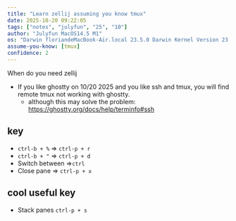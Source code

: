 ```yaml
---
title: "Learn zellij assuming you know tmux"
date: 2025-10-20 09:22:05
tags: ["notes", "julyfun", "25", "10"]
author: "Julyfun MacOS14.5 M1"
os: "Darwin floriandeMacBook-Air.local 23.5.0 Darwin Kernel Version 23.5.0: Wed May  1 20:16:51 PDT 2024; root:xnu-10063.121.3~5/RELEASE_ARM64_T8103 arm64"
assume-you-know: [tmux]
confidence: 2
---
```


When do you need zellij
- If you like ghostty on 10/20 2025 and you like ssh and tmux, you will find remote tmux not working with ghostty.
    - although this may solve the problem: https://ghostty.org/docs/help/terminfo#ssh

## key
- `ctrl-b + %` => `ctrl-p + r`
- `ctrl-b + "` => `ctrl-p + d`
- Switch between =>`ctrl`
- Close pane => `ctrl-p + x`

## cool useful key
- Stack panes `ctrl-p + s` 

